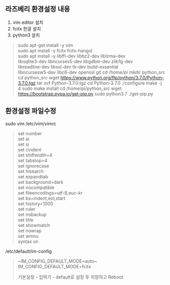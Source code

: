 **라즈베리 환경설정 내용**
-
1. vim editor 설치  
2. fcitx 한글 설치  
3. python3 설치



>sudo apt-get install -y vim  
>sudo apt install -y fcitx fcitx-hangul  
>sudo apt install -y libffi-dev libbz2-dev liblzma-dev \
>libsqlite3-dev libncurses5-dev libgdbm-dev zlib1g-dev \
>libreadline-dev libssl-dev tk-dev build-essential \
>libncursesw5-dev libc6-dev openssl git
>cd /home/pi
>mkdir python_src
>cd python_src
>wget https://www.python.org/ftp/python/3.7.0/Python-3.7.0.tgz
>tar xvf Python-3.7.0.tgz
>cd Python-3.7.0
>./configure
>make -j 4
>sudo make install
>cd /home/pi/python_src
>wget https://bootstrap.pypa.io/get-pip.py
>sudo python3.7 ./get-pip.py 


**환경설정 파일수정**
-
sudo vim /etc/vim/vimrc  

>set number  
>set ai  
>set si  
>set cindent  
>set shiftwidth=4  
>set tabstop=4  
>set ignorecase  
>set hlsearch  
>set expandtab  
>set background=dark  
>set nocompatible  
>set fileencodings=utf-8,euc-kr  
>set bs=indent,eol,start  
>set history=1000  
>set ruler  
>set nobackup  
>set title  
>set showmatch  
>set nowrap  
>set wmnu  
>syntax on  

/etc/default/im-config

>~IM_CONFIG_DEFAULT_MODE=auto~  
>IM_CONFIG_DEFAULT_MODE=fcitx  
>
>기본설정 - 입력기 - default로 설정 후 저장하고 Reboot  



